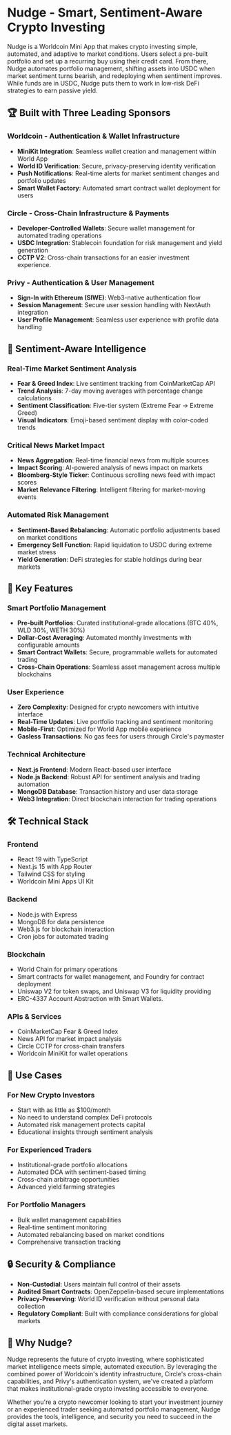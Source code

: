 # Nudge - Smart, Sentiment-Aware Crypto Investing

Nudge is a Worldcoin Mini App that makes crypto investing simple, automated, and adaptive to market conditions. Users select a pre-built portfolio and set up a recurring buy using their credit card. From there, Nudge automates portfolio management, shifting assets into USDC when market sentiment turns bearish, and redeploying when sentiment improves. While funds are in USDC, Nudge puts them to work in low-risk DeFi strategies to earn passive yield.

## 🏆 Built with Three Leading Sponsors

### **Worldcoin** - Authentication & Wallet Infrastructure

- **MiniKit Integration**: Seamless wallet creation and management within World App
- **World ID Verification**: Secure, privacy-preserving identity verification
- **Push Notifications**: Real-time alerts for market sentiment changes and portfolio updates
- **Smart Wallet Factory**: Automated smart contract wallet deployment for users

### **Circle** - Cross-Chain Infrastructure & Payments

- **Developer-Controlled Wallets**: Secure wallet management for automated trading operations
- **USDC Integration**: Stablecoin foundation for risk management and yield generation
- **CCTP V2**: Cross-chain transactions for an easier investment experience.

### **Privy** - Authentication & User Management

- **Sign-In with Ethereum (SIWE)**: Web3-native authentication flow
- **Session Management**: Secure user session handling with NextAuth integration
- **User Profile Management**: Seamless user experience with profile data handling

## 🧠 Sentiment-Aware Intelligence

### **Real-Time Market Sentiment Analysis**

- **Fear & Greed Index**: Live sentiment tracking from CoinMarketCap API
- **Trend Analysis**: 7-day moving averages with percentage change calculations
- **Sentiment Classification**: Five-tier system (Extreme Fear → Extreme Greed)
- **Visual Indicators**: Emoji-based sentiment display with color-coded trends

### **Critical News Market Impact**

- **News Aggregation**: Real-time financial news from multiple sources
- **Impact Scoring**: AI-powered analysis of news impact on markets
- **Bloomberg-Style Ticker**: Continuous scrolling news feed with impact scores
- **Market Relevance Filtering**: Intelligent filtering for market-moving events

### **Automated Risk Management**

- **Sentiment-Based Rebalancing**: Automatic portfolio adjustments based on market conditions
- **Emergency Sell Function**: Rapid liquidation to USDC during extreme market stress
- **Yield Generation**: DeFi strategies for stable holdings during bear markets

## 🚀 Key Features

### **Smart Portfolio Management**

- **Pre-built Portfolios**: Curated institutional-grade allocations (BTC 40%, WLD 30%, WETH 30%)
- **Dollar-Cost Averaging**: Automated monthly investments with configurable amounts
- **Smart Contract Wallets**: Secure, programmable wallets for automated trading
- **Cross-Chain Operations**: Seamless asset management across multiple blockchains

### **User Experience**

- **Zero Complexity**: Designed for crypto newcomers with intuitive interface
- **Real-Time Updates**: Live portfolio tracking and sentiment monitoring
- **Mobile-First**: Optimized for World App mobile experience
- **Gasless Transactions**: No gas fees for users through Circle's paymaster

### **Technical Architecture**

- **Next.js Frontend**: Modern React-based user interface
- **Node.js Backend**: Robust API for sentiment analysis and trading automation
- **MongoDB Database**: Transaction history and user data storage
- **Web3 Integration**: Direct blockchain interaction for trading operations

## 🛠️ Technical Stack

### **Frontend**

- React 19 with TypeScript
- Next.js 15 with App Router
- Tailwind CSS for styling
- Worldcoin Mini Apps UI Kit

### **Backend**

- Node.js with Express
- MongoDB for data persistence
- Web3.js for blockchain interaction
- Cron jobs for automated trading

### **Blockchain**

- World Chain for primary operations
- Smart contracts for wallet management, and Foundry for contract deployment
- Uniswap V2 for token swaps, and Uniswap V3 for liquidity providing
- ERC-4337 Account Abstraction with Smart Wallets.

### **APIs & Services**

- CoinMarketCap Fear & Greed Index
- News API for market impact analysis
- Circle CCTP for cross-chain transfers
- Worldcoin MiniKit for wallet operations

## 🎯 Use Cases

### **For New Crypto Investors**

- Start with as little as $100/month
- No need to understand complex DeFi protocols
- Automated risk management protects capital
- Educational insights through sentiment analysis

### **For Experienced Traders**

- Institutional-grade portfolio allocations
- Automated DCA with sentiment-based timing
- Cross-chain arbitrage opportunities
- Advanced yield farming strategies

### **For Portfolio Managers**

- Bulk wallet management capabilities
- Real-time sentiment monitoring
- Automated rebalancing based on market conditions
- Comprehensive transaction tracking

## 🔒 Security & Compliance

- **Non-Custodial**: Users maintain full control of their assets
- **Audited Smart Contracts**: OpenZeppelin-based secure implementations
- **Privacy-Preserving**: World ID verification without personal data collection
- **Regulatory Compliant**: Built with compliance considerations for global markets

## 🌟 Why Nudge?

Nudge represents the future of crypto investing, where sophisticated market intelligence meets simple, automated execution. By leveraging the combined power of Worldcoin's identity infrastructure, Circle's cross-chain capabilities, and Privy's authentication system, we've created a platform that makes institutional-grade crypto investing accessible to everyone.

Whether you're a crypto newcomer looking to start your investment journey or an experienced trader seeking automated portfolio management, Nudge provides the tools, intelligence, and security you need to succeed in the digital asset markets.
